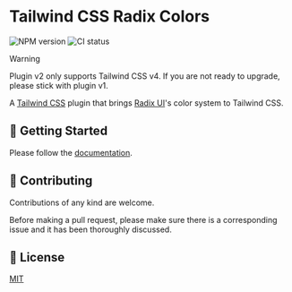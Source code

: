 # Tailwind CSS Radix Colors

![NPM version](https://img.shields.io/npm/v/tailwindcss-radix-colors)
![CI status](https://img.shields.io/github/actions/workflow/status/mrcaidev/tailwindcss-radix-colors/ci.yaml?label=ci)

> [!WARNING]
>
> Plugin v2 only supports Tailwind CSS v4. If you are not ready to upgrade, please stick with plugin v1.

A [Tailwind CSS](https://tailwindcss.com/) plugin that brings [Radix UI](https://www.radix-ui.com/)'s color system to Tailwind CSS.

## 🚀 Getting Started

Please follow the [documentation](https://tailwindcss-radix-colors.mrcai.dev).

## 🤝 Contributing

Contributions of any kind are welcome.

Before making a pull request, please make sure there is a corresponding issue and it has been thoroughly discussed.

## 📜 License

[MIT](LICENSE)

